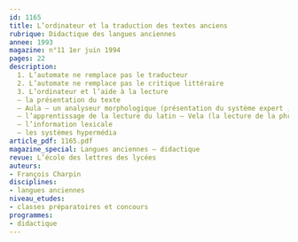```yaml
---
id: 1165
title: L’ordinateur et la traduction des textes anciens
rubrique: Didactique des langues anciennes
annee: 1993
magazine: n°11 1er juin 1994
pages: 22
description: 
  1. L’automate ne remplace pas le traducteur
  2. L’automate ne remplace pas le critique littéraire
  3. L’ordinateur et l’aide à la lecture
  – la présentation du texte
  – Aula – un analyseur morphologique (présentation du système expert ; architecture du système)
  – l’apprentissage de la lecture du latin – Vela (la lecture de la phrase latine ; un programme d’apprentissage de la lecture)
  – l’information lexicale
  – les systèmes hypermédia
article_pdf: 1165.pdf
magazine_special: Langues anciennes – didactique
revue: L’école des lettres des lycées
auteurs:
- François Charpin
disciplines:
- langues anciennes
niveau_etudes:
- classes préparatoires et concours
programmes:
- didactique
---
```

